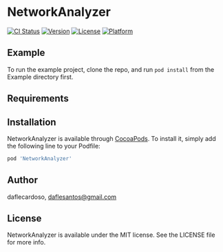 # NetworkAnalyzer

[![CI Status](https://img.shields.io/travis/daflecardoso/NetworkAnalyzer.svg?style=flat)](https://travis-ci.org/daflecardoso/NetworkAnalyzer)
[![Version](https://img.shields.io/cocoapods/v/NetworkAnalyzer.svg?style=flat)](https://cocoapods.org/pods/NetworkAnalyzer)
[![License](https://img.shields.io/cocoapods/l/NetworkAnalyzer.svg?style=flat)](https://cocoapods.org/pods/NetworkAnalyzer)
[![Platform](https://img.shields.io/cocoapods/p/NetworkAnalyzer.svg?style=flat)](https://cocoapods.org/pods/NetworkAnalyzer)

## Example

To run the example project, clone the repo, and run `pod install` from the Example directory first.

## Requirements

## Installation

NetworkAnalyzer is available through [CocoaPods](https://cocoapods.org). To install
it, simply add the following line to your Podfile:

```ruby
pod 'NetworkAnalyzer'
```

## Author

daflecardoso, daflesantos@gmail.com

## License

NetworkAnalyzer is available under the MIT license. See the LICENSE file for more info.
